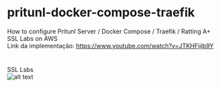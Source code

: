 # pritunl-docker-compose-traefik
How to configure Pritunl Server / Docker Compose / Traefik / Ratting A+ SSL Labs on AWS<br>
Link da implementação: https://www.youtube.com/watch?v=JTKHFjijb9Y
#
SSL Lsbs<br>
![alt text](https://raw.githubusercontent.com/aldeiacloud/pritunl-docker-compose-traefik/main/images-ssl-labs/ssllabs1.png)

